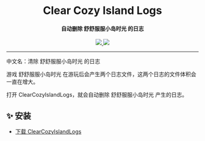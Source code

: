 <h1 align="center">Clear Cozy Island Logs</h1>
<h4 align="center">自动删除 舒舒服服小岛时光 的日志</h4>

<p align="center">
  <a href="https://opensource.org/licenses/MIT">
    <img src="http://img.shields.io/badge/License-MIT-1e90ff?style=for-the-badge"/>
  </a>
  <a href="https://dotnet.microsoft.com">
    <img src="http://img.shields.io/badge/.NET-9.0-1e90ff?style=for-the-badge"/>
  </a>
</p>

---

中文名：清除 舒舒服服小岛时光 的日志

游戏 舒舒服服小岛时光 在游玩后会产生两个日志文件，这两个日志的文件体积会一直在增大。

打开 ClearCozyIslandLogs，就会自动删除 舒舒服服小岛时光 产生的日志。

## ✨ 安装

- [下载 ClearCozyIslandLogs](https://github.com/suoyukii/ClearCozyIslandLogs/releases)
